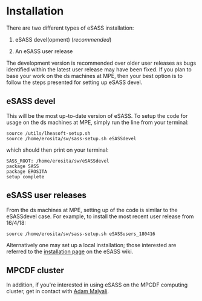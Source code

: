 # Installation

There are two different types of eSASS installation:

1. eSASS devel(opment) (*recommended*)

2. An eSASS user release

The development version is recommended over older user releases as bugs identified within the latest user release may have been fixed.
If you plan to base your work on the ds machines at MPE, then your best option is to follow the steps presented for setting
up eSASS devel.

## eSASS devel
This will be the most up-to-date version of eSASS. To setup the code for usage on the ds machines at MPE, simply run the line
from your terminal:

```
source /utils/lheasoft-setup.sh
source /home/erosita/sw/sass-setup.sh eSASSdevel
```

which should then print on your terminal:
```
SASS_ROOT: /home/erosita/sw/eSASSdevel
package SASS
package EROSITA
setup complete
```

## eSASS user releases
From the ds machines at MPE, setting up of the code is similar to the eSASSdevel case. 
For example, to install the most recent user release from 16/4/18:

```
source /home/erosita/sw/sass-setup.sh eSASSusers_180416
```

Alternatively one may set up a local installation; those interested are referred to the [installation page](https://wiki.mpe.mpg.de/eRosita/eSASSinstall) on the eSASS wiki.

## MPCDF cluster 

In addition, if you're interested in using eSASS on the MPCDF computing cluster, get in contact with [Adam Malyali](http://www.mpe.mpg.de/person/54593/1302618). 
